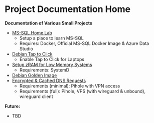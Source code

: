 # Project Documentation Home  
**Documentation of Various Small Projects**  
  
* [MS-SQL Home Lab](https://github.com/Fox682/Projects/blob/master/MS-SQL%20Home%20Lab.md)
  * Setup a place to learn MS-SQL
  * Requires: Docker, Official MS-SQL Docker Image & Azure Data Studio  
* [Debian Tap to Click](https://github.com/Fox682/Projects/blob/master/DebianTTC.md)
  * Enable Tap to Click for Laptops
* [Setup zRAM for Low Memory Systems](https://github.com/Fox682/Projects/blob/master/zRAM%20Setup.md)
  * Requirements: SystemD  
* [Debian Golden Image](https://github.com/Fox682/Projects/blob/master/Debian_Golden.md)
* [Encrypted & Cached DNS Requests](https://github.com/Fox682/Projects/blob/master/E%26C%20DNS.md)
  * Requirements (minimal): Pihole with VPN access
  * Requirements (full): Pihole, VPS (with wireguard & unbound), wireguard client

**Future:**  
- TBD
